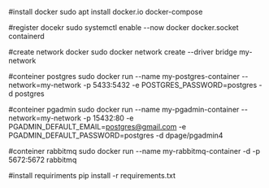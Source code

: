 #install docker
sudo apt install docker.io docker-compose


#register docekr
sudo systemctl enable --now docker docker.socket containerd



#create network docker
sudo docker network create --driver bridge my-network


#conteiner postgres
sudo docker run --name my-postgres-container --network=my-network -p 5433:5432 -e POSTGRES_PASSWORD=postgres -d postgres


#conteiner pgadmin
sudo docker run --name my-pgadmin-container --network=my-network -p 15432:80 -e PGADMIN_DEFAULT_EMAIL=postgres@gmail.com -e PGADMIN_DEFAULT_PASSWORD=postgres -d dpage/pgadmin4

#conteiner rabbitmq 
sudo docker run --name my-rabbitmq-container -d -p 5672:5672 rabbitmq

#install requiriments
pip install -r requirements.txt

